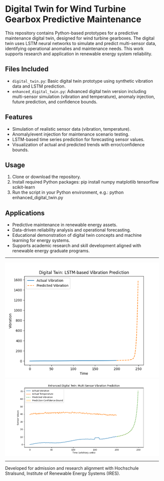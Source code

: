# Digital Twin for Wind Turbine Gearbox Predictive Maintenance

This repository contains Python-based prototypes for a predictive maintenance digital twin, designed for wind turbine gearboxes. The digital twin uses LSTM neural networks to simulate and predict multi-sensor data, identifying operational anomalies and maintenance needs. This work supports research and application in renewable energy system reliability.

## Files Included

- `digital_twin.py`: Basic digital twin prototype using synthetic vibration data and LSTM prediction.
- `enhanced_digital_twin.py`: Advanced digital twin version including multi-sensor simulation (vibration and temperature), anomaly injection, future prediction, and confidence bounds.

## Features

- Simulation of realistic sensor data (vibration, temperature).
- Anomaly/event injection for maintenance scenario testing.
- LSTM-based time series prediction for forecasting sensor values.
- Visualization of actual and predicted trends with error/confidence bounds.

## Usage

1. Clone or download the repository.
2. Install required Python packages: pip install numpy matplotlib tensorflow scikit-learn
3. Run the script in your Python environment, e.g.: python enhanced_digital_twin.py

## Applications

- Predictive maintenance in renewable energy assets.
- Data-driven reliability analysis and operational forecasting.
- Educational demonstration of digital twin concepts and machine learning for energy systems.
- Supports academic research and skill development aligned with renewable energy graduate programs.

---
![Digital Twin Basic Prototype Graph](digital_twin_plot.png)
![Enhanced Digital Twin Prediction Graph](enhanced_digital_twin_plot.png)


---
Developed for admission and research alignment with Hochschule Stralsund, Institute of Renewable Energy Systems (IRES).
